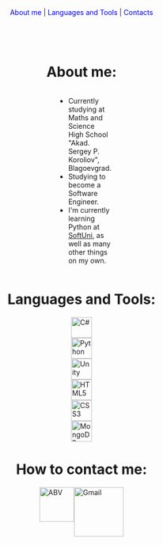 <head>
    <style>
        .container{
            display: flex;
            flex-flow: column wrap;
            align-items: center;
        }
        .links{
            display: inline;
            text-decoration: none;
            color: blue;
        }
        .links:hover{
            color: red;
            border: 1px solid red;
        }
        #abt-desc{
            display: flex;
            flex-wrap: wrap;
            align-items: center;
            width: 20%;
        }
        #langs+div img{
            display: block;
            width: 3em;
            height: 3em;
        }
        #contact+div{
            display: flex;
            align-content:center;
        }
        #contact+div a img{
            height: 100px;
            padding-top: 25px;
        }
        #contact+div a img:first-of-type{
            padding-top: 0px;
        }
    </style>
</head>
<body>
    <div class="container">
        <header>
            <nav>
                <a href="#abt" class="links">About me</a>
                <span> | </span>
                <a href="#langs" class="links">Languages and Tools</a>
                <span> | </span>
                <a href="#contact" class="links">Contacts</a>
            </nav>
        </header>
        <h1 id="abt">About me:</h1>
        <div id="abt-desc">
            <ul>
                <li>Currently studying at Maths and Science High School "Akad. Sergey P. Koroliov", Blagoevgrad.</li>
                <li>Studying to become a Software Engineer.</li>
                <li>I'm currently learning Python at <a href="https://softuni.bg/">SoftUni</a>, as well as many other things on my own.</li>
            </ul>
        </div>
        <h1 id="langs">Languages and Tools:</h1>
        <div>
            <img src="https://cdn.jsdelivr.net/gh/devicons/devicon/icons/csharp/csharp-original.svg" title="C#" alt="C#" />
            <img src="https://cdn.jsdelivr.net/gh/devicons/devicon/icons/python/python-original-wordmark.svg" title="Python" alt="Python" />
            <img src="https://cdn.jsdelivr.net/gh/devicons/devicon/icons/unity/unity-original.svg" title="Unity" alt="Unity" />
            <img src="https://cdn.jsdelivr.net/gh/devicons/devicon/icons/html5/html5-original-wordmark.svg" title="HTML5" alt="HTML5" />
            <img src="https://cdn.jsdelivr.net/gh/devicons/devicon/icons/css3/css3-original-wordmark.svg" title="CSS3" alt="CSS3" />
            <img src="https://cdn.jsdelivr.net/gh/devicons/devicon/icons/mongodb/mongodb-original-wordmark.svg" title="MongoDB" alt="MongoDB" />
        </div>
        <h1 id="contact">How to contact me:</h1>
        <div>
            <a href="mailto::marcello_k@abv.bg"><img src="https://blog.abv.bg/wp-content/uploads/2009/2011/01/abv-logo.png" title="ABV" alt="ABV" style="height:70px;" /></a>
            <a href="mailto::marcello30032005@gmail.com"><img src="https://th.bing.com/th?id=ODLS.5e7ae0d8-1132-4a2a-8aa8-cb76156d41b8&w=32&h=32&qlt=90&pcl=fffffa&o=6&pid=1.2" title="Gmail" alt="Gmail" /></a>
        </div>
    </div>
</body>
